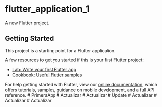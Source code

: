 # flutter_application_1

A new Flutter project.

## Getting Started

This project is a starting point for a Flutter application.

A few resources to get you started if this is your first Flutter project:

- [Lab: Write your first Flutter app](https://flutter.dev/docs/get-started/codelab)
- [Cookbook: Useful Flutter samples](https://flutter.dev/docs/cookbook)

For help getting started with Flutter, view our
[online documentation](https://flutter.dev/docs), which offers tutorials,
samples, guidance on mobile development, and a full API reference.
#   P r i m e r a A p p  
 #   A c t u a l i z a r  
 #   A c t u a l i z a r  
 #   U p d a t e  
 #   A c t u a l i z a r  
 #   A c t u a l i z a r  
 #   A c t u a l i z a r  
 